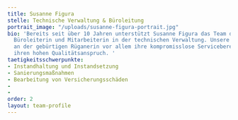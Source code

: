 ```yaml
---
title: Susanne Figura
stelle: Technische Verwaltung & Büroleitung
portrait_image: "/uploads/susanne-figura-portrait.jpg"
bio: 'Bereits seit über 10 Jahren unterstützt Susanne Figura das Team der HGR als
  Büroleiterin und Mitarbeiterin in der technischen Verwaltung. Unsere Kunden schätzen
  an der gebürtigen Rüganerin vor allem ihre kompromisslose Servicebereitschaft und
  ihren hohen Qualitätsanspruch. '
taetigkeitsschwerpunkte:
- Instandhaltung und Instandsetzung
- Sanierungsmaßnahmen
- Bearbeitung von Versicherungsschäden
- 
- 
order: 2
layout: team-profile
---
```


